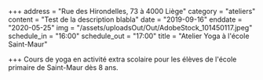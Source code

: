 +++
address = "Rue des Hirondelles, 73 à 4000 Liège"
category = "ateliers"
content = "Test de la description blabla"
date = "2019-09-16"
enddate = "2020-05-25"
img = "/assets/uploadsOut/Out/AdobeStock_101450117.jpeg"
schedule_in = "16:00"
schedule_out = "17:00"
title = "Atelier Yoga à l'école Saint-Maur"

+++
Cours de yoga en activité extra scolaire pour les élèves de l'école primaire de Saint-Maur dès 8 ans. 